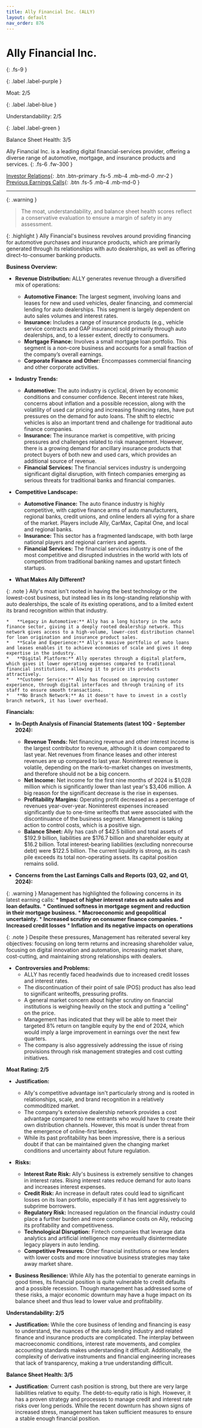 ```yaml
---
title: Ally Financial Inc. (ALLY)
layout: default
nav_order: 876
---
```


# Ally Financial Inc.
{: .fs-9 }

{: .label .label-purple }

Moat: 2/5

{: .label .label-blue }

Understandability: 2/5

{: .label .label-green }

Balance Sheet Health: 3/5

Ally Financial Inc. is a leading digital financial-services provider, offering a diverse range of automotive, mortgage, and insurance products and services.
{: .fs-6 .fw-300 }

[Investor Relations](https://www.google.com/search?q=ALLY+investor+relations){: .btn .btn-primary .fs-5 .mb-4 .mb-md-0 .mr-2 }
[Previous Earnings Calls](https://discountingcashflows.com/company/ALLY/transcripts/){: .btn .fs-5 .mb-4 .mb-md-0 }

---

{: .warning }
>The moat, understandability, and balance sheet health scores reflect a conservative evaluation to ensure a margin of safety in any assessment.



{: .highlight }
Ally Financial's business revolves around providing financing for automotive purchases and insurance products, which are primarily generated through its relationships with auto dealerships, as well as offering direct-to-consumer banking products.

**Business Overview:**

*   **Revenue Distribution:**  ALLY generates revenue through a diversified mix of operations:
    *   **Automotive Finance:** The largest segment, involving loans and leases for new and used vehicles, dealer financing, and commercial lending for auto dealerships. This segment is largely dependent on auto sales volumes and interest rates.
    *   **Insurance:** Includes a range of insurance products (e.g., vehicle service contracts and GAP insurance) sold primarily through auto dealerships, and, to a lesser extent, directly to consumers.
    *   **Mortgage Finance:** Involves a small mortgage loan portfolio. This segment is a non-core business and accounts for a small fraction of the company’s overall earnings.
    *   **Corporate Finance and Other:** Encompasses commercial financing and other corporate activities.

*   **Industry Trends:**
    *   **Automotive:** The auto industry is cyclical, driven by economic conditions and consumer confidence. Recent interest rate hikes, concerns about inflation and a possible recession, along with the volatility of used car pricing and increasing financing rates, have put pressures on the demand for auto loans. The shift to electric vehicles is also an important trend and challenge for traditional auto finance companies.
    *   **Insurance:** The insurance market is competitive, with pricing pressures and challenges related to risk management. However, there is a growing demand for ancillary insurance products that protect buyers of both new and used cars, which provides an additional source of revenue.
    *   **Financial Services:** The financial services industry is undergoing significant digital disruption, with fintech companies emerging as serious threats for traditional banks and financial companies.

*   **Competitive Landscape:**
    *   **Automotive Finance:** The auto finance industry is highly competitive, with captive finance arms of auto manufacturers, regional banks, credit unions, and online lenders all vying for a share of the market. Players include Ally, CarMax, Capital One, and local and regional banks.
    *   **Insurance:** This sector has a fragmented landscape, with both large national players and regional carriers and agents.
    *   **Financial Services:** The financial services industry is one of the most competitive and disrupted industries in the world with lots of competition from traditional banking names and upstart fintech startups.

*   **What Makes Ally Different?**

{: .note }
Ally's moat isn't rooted in having the best technology or the lowest-cost business, but instead lies in its long-standing relationship with auto dealerships, the scale of its existing operations, and to a limited extent its brand recognition within that industry.

    *   **Legacy in Automotive:** Ally has a long history in the auto finance sector, giving it a deeply rooted dealership network. This network gives access to a high-volume, lower-cost distribution channel for loan origination and insurance product sales.
    *   **Scale and Experience:** Ally's massive portfolio of auto loans and leases enables it to achieve economies of scale and gives it deep expertise in the industry.
    *   **Digital Platform:** Ally operates through a digital platform, which gives it lower operating expenses compared to traditional financial institutions, allowing it to price its products attractively.
    *   **Customer Service:** Ally has focused on improving customer experience, through digital interfaces and through training of its staff to ensure smooth transactions.
    *   **No Branch Network:** As it doesn't have to invest in a costly branch network, it has lower overhead.

**Financials:**

*   **In-Depth Analysis of Financial Statements (latest 10Q - September 2024):**
    *   **Revenue Trends:** Net financing revenue and other interest income is the largest contributor to revenue, although it is down compared to last year. Net revenues from finance leases and other interest revenues are up compared to last year.  Noninterest revenue is volatile, depending on the mark-to-market changes on investments, and therefore should not be a big concern.
    *   **Net Income:** Net income for the first nine months of 2024 is $1,028 million which is significantly lower than last year's $3,406 million. A big reason for the significant decrease is the rise in expenses.
    *   **Profitability Margins:** Operating profit decreased as a percentage of revenues year-over-year. Noninterest expenses increased significantly due to one-time writeoffs that were associated with the discontinuance of the business segment. Management is taking action to control costs, which is a positive sign.
    *   **Balance Sheet:** Ally has cash of $42.5 billion and total assets of $192.9 billion, liabilities are $176.7 billion and shareholder equity at $16.2 billion. Total interest-bearing liabilities (excluding nonrecourse debt) were $122.5 billion. The current liquidity is strong, as its cash pile exceeds its total non-operating assets. Its capital position remains solid.

*   **Concerns from the Last Earnings Calls and Reports (Q3, Q2, and Q1, 2024):**

{: .warning }
Management has highlighted the following concerns in its latest earning calls:
    *   **Impact of higher interest rates on auto sales and loan defaults.**
    *   **Continued softness in mortgage segment and reduction in their mortgage business.**
    *   **Macroeconomic and geopolitical uncertainty.**
    *   **Increased scrutiny on consumer finance companies.**
    *   **Increased credit losses**
    *   **Inflation and its negative impacts on operations**
  
{: .note }
Despite these pressures, Management has reiterated several key objectives: focusing on long term returns and increasing shareholder value, focusing on digital innovation and automation, increasing market share, cost-cutting, and maintaining strong relationships with dealers.

*   **Controversies and Problems:**
    *   ALLY has recently faced headwinds due to increased credit losses and interest rates.
    *   The discontinuation of their point of sale (POS) product has also lead to significant writeoffs, pressuring profits.
    *   A general market concern about higher scrutiny on financial institutions is weighing heavily on the stock and putting a "ceiling" on the price.
    *  Management has indicated that they will be able to meet their targeted 8% return on tangible equity by the end of 2024, which would imply a large improvement in earnings over the next few quarters.
    *  The company is also aggressively addressing the issue of rising provisions through risk management strategies and cost cutting initiatives.

**Moat Rating: 2/5**

*   **Justification:**

    *   Ally's competitive advantage isn't particularly strong and is rooted in relationships, scale, and brand recognition in a relatively commoditized market.
    *   The company's extensive dealership network provides a cost advantage compared to new entrants who would have to create their own distribution channels. However, this moat is under threat from the emergence of online-first lenders.
    *  While its past profitability has been impressive, there is a serious doubt if that can be maintained given the changing market conditions and uncertainty about future regulation.
     
 *   **Risks:**
     *   **Interest Rate Risk:** Ally's business is extremely sensitive to changes in interest rates. Rising interest rates reduce demand for auto loans and increases interest expenses.
     *   **Credit Risk:** An increase in default rates could lead to significant losses on its loan portfolio, especially if it has lent aggressively to subprime borrowers.
      *   **Regulatory Risk:** Increased regulation on the financial industry could place a further burden and more compliance costs on Ally, reducing its profitability and competitiveness.
      *  **Technological Disruption:** Fintech companies that leverage data analytics and artificial intelligence may eventually disintermediate legacy players in auto lending.
      *   **Competitive Pressures:** Other financial institutions or new lenders with lower costs and more innovative business strategies may take away market share.
  
  *   **Business Resilience:** While Ally has the potential to generate earnings in good times, its financial position is quite vulnerable to credit defaults and a possible recession. Though management has addressed some of these risks, a major economic downturn may have a huge impact on its balance sheet and thus lead to lower value and profitability.

**Understandability: 2/5**

*   **Justification:** While the core business of lending and financing is easy to understand, the nuances of the auto lending industry and related finance and insurance products are complicated. The interplay between macroeconomic conditions, interest rate movements, and complex accounting standards makes understanding it difficult. Additionally, the complexity of derivative instruments and financial engineering increases that lack of transparency, making a true understanding difficult.

**Balance Sheet Health: 3/5**
  *   **Justification**: Current cash position is strong, but there are very large liabilities relative to equity. The debt-to-equity ratio is high. However, it has a proven strategy and processes to manage credit and interest rate risks over long periods. While the recent downturn has shown signs of increased stress, management has taken sufficient measures to ensure a stable enough financial position.